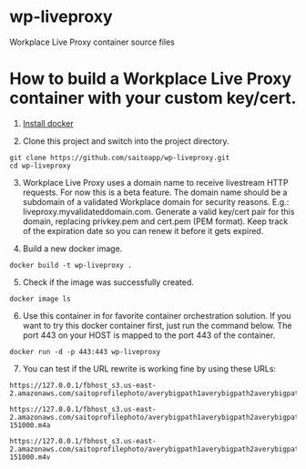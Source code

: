 # wp-liveproxy
Workplace Live Proxy container source files

# How to build a Workplace Live Proxy container with your custom key/cert.

1. [Install docker](https://docs.docker.com/install/)

2. Clone this project and switch into the project directory. 
```
git clone https://github.com/saitoapp/wp-liveproxy.git
cd wp-liveproxy
```

3. Workplace Live Proxy uses a domain name to receive livestream HTTP requests. For now this is a beta feature. The domain name should be a subdomain of a validated Workplace domain for security reasons. E.g.: liveproxy.myvalidateddomain.com. Generate a valid key/cert pair for this domain, replacing privkey.pem and cert.pem (PEM format). Keep track of the expiration date so you can renew it before it gets expired.

4. Build a new docker image.
```
docker build -t wp-liveproxy .
```

5. Check if the image was successfully created.
```
docker image ls
```

6. Use this container in for favorite container orchestration solution. If you want to try this docker container first, just run the command below. The port 443 on your HOST is mapped to the port 443 of the container.
```
docker run -d -p 443:443 wp-liveproxy
```

7. You can test if the URL rewrite is working fine by using these URLs:
```
https://127.0.0.1/fbhost_s3.us-east-2.amazonaws.com/saitoprofilephoto/averybigpath1averybigpath2averybigpath3averybigpath4averybigpath5averybigpath6averybigpath7averybigpath8averybigpath9averybigpath10/averybigpath1averybigpath2averybigpath3averybigpath4averybigpath5averybigpath6averybigpath7averybigpath8averybigpath9averybigpath10/153099672346055.mpd

https://127.0.0.1/fbhost_s3.us-east-2.amazonaws.com/saitoprofilephoto/averybigpath1averybigpath2averybigpath3averybigpath4averybigpath5averybigpath6averybigpath7averybigpath8averybigpath9averybigpath10/averybigpath1averybigpath2averybigpath3averybigpath4averybigpath5averybigpath6averybigpath7averybigpath8averybigpath9averybigpath10/153099672346055_0-151000.m4a

https://127.0.0.1/fbhost_s3.us-east-2.amazonaws.com/saitoprofilephoto/averybigpath1averybigpath2averybigpath3averybigpath4averybigpath5averybigpath6averybigpath7averybigpath8averybigpath9averybigpath10/averybigpath1averybigpath2averybigpath3averybigpath4averybigpath5averybigpath6averybigpath7averybigpath8averybigpath9averybigpath10/153099672346055_0-151000.m4v

```
